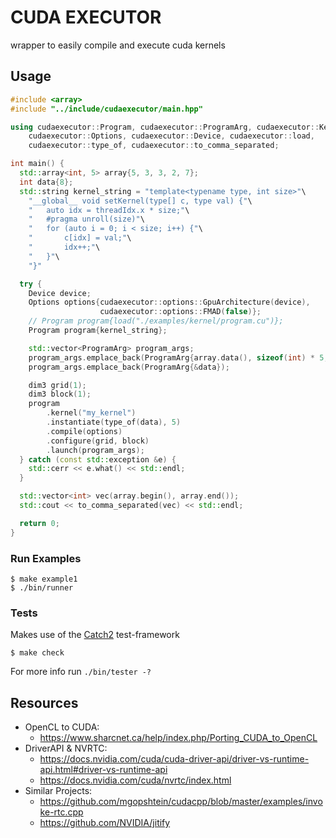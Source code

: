 # CUDA EXECUTOR

wrapper to easily compile and execute cuda kernels

## Usage

```c++
#include <array>
#include "../include/cudaexecutor/main.hpp"

using cudaexecutor::Program, cudaexecutor::ProgramArg, cudaexecutor::Kernel,
    cudaexecutor::Options, cudaexecutor::Device, cudaexecutor::load,
    cudaexecutor::type_of, cudaexecutor::to_comma_separated;

int main() {
  std::array<int, 5> array{5, 3, 3, 2, 7};
  int data{8};
  std::string kernel_string = "template<typename type, int size>"\
    "__global__ void setKernel(type[] c, type val) {"\
    "   auto idx = threadIdx.x * size;"\
    "   #pragma unroll(size)"\
    "   for (auto i = 0; i < size; i++) {"\
    "       c[idx] = val;"\
    "       idx++;"\
    "   }"\
    "}"

  try {
    Device device;
    Options options{cudaexecutor::options::GpuArchitecture(device),
                    cudaexecutor::options::FMAD(false)};
    // Program program{load("./examples/kernel/program.cu")};
    Program program{kernel_string};

    std::vector<ProgramArg> program_args;
    program_args.emplace_back(ProgramArg{array.data(), sizeof(int) * 5, true});
    program_args.emplace_back(ProgramArg{&data});

    dim3 grid(1);
    dim3 block(1);
    program
        .kernel("my_kernel")
        .instantiate(type_of(data), 5)
        .compile(options)
        .configure(grid, block)
        .launch(program_args);
  } catch (const std::exception &e) {
    std::cerr << e.what() << std::endl;
  }

  std::vector<int> vec(array.begin(), array.end());
  std::cout << to_comma_separated(vec) << std::endl;

  return 0;
}
```

### Run Examples

```console
$ make example1
$ ./bin/runner
```

### Tests
Makes use of the [Catch2](https://github.com/catchorg/Catch2) test-framework

```console
$ make check
```

For more info run `./bin/tester -?`

## Resources

- OpenCL to CUDA:
  - <https://www.sharcnet.ca/help/index.php/Porting_CUDA_to_OpenCL>
- DriverAPI & NVRTC:
  - <https://docs.nvidia.com/cuda/cuda-driver-api/driver-vs-runtime-api.html#driver-vs-runtime-api>
  - <https://docs.nvidia.com/cuda/nvrtc/index.html>
- Similar Projects:
  - <https://github.com/mgopshtein/cudacpp/blob/master/examples/invoke-rtc.cpp>
  - <https://github.com/NVIDIA/jitify>
